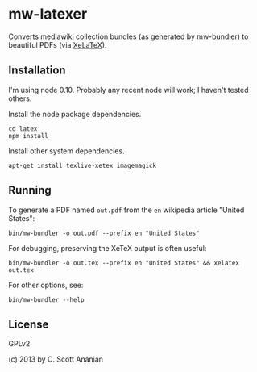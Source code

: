 # mw-latexer

Converts mediawiki collection bundles (as generated by mw-bundler) to
beautiful PDFs (via [XeLaTeX][]).

[XeLaTeX]: https://en.wikipedia.org/wiki/XeTeX

## Installation

I'm using node 0.10.  Probably any recent node will work; I haven't tested
others.

Install the node package dependencies.
```
cd latex
npm install
```

Install other system dependencies.
```
apt-get install texlive-xetex imagemagick
```

## Running

To generate a PDF named `out.pdf` from the `en` wikipedia article
"United States":
```
bin/mw-bundler -o out.pdf --prefix en "United States"
```

For debugging, preserving the XeTeX output is often useful:
```
bin/mw-bundler -o out.tex --prefix en "United States" && xelatex out.tex
```

For other options, see:
```
bin/mw-bundler --help
```

## License

GPLv2

(c) 2013 by C. Scott Ananian
